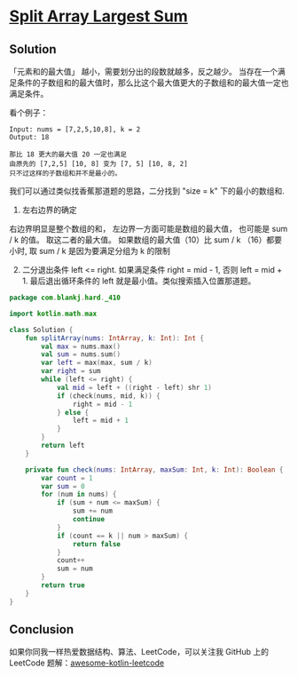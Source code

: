 # [Split Array Largest Sum][title]

## Solution
「元素和的最大值」 越小，需要划分出的段数就越多，反之越少。
当存在一个满足条件的子数组和的最大值时，那么比这个最大值更大的子数组和的最大值一定也满足条件。

看个例子：
```text
Input: nums = [7,2,5,10,8], k = 2
Output: 18

那比 18 更大的最大值 20 一定也满足
由原先的 [7,2,5] [10, 8] 变为 [7, 5] [10, 8, 2]
只不过这样的子数组和并不是最小的。
```

我们可以通过类似找香蕉那道题的思路，二分找到 "size = k" 下的最小的数组和.

1. 左右边界的确定

右边界明显是整个数组的和，
左边界一方面可能是数组的最大值， 也可能是 sum / k 的值。 取这二者的最大值。
如果数组的最大值（10）比 sum / k （16）都要小时, 取 sum / k 是因为要满足分组为 k 的限制

2. 二分退出条件
left <= right. 如果满足条件 right = mid - 1, 否则 left = mid + 1.
最后退出循环条件的 left 就是最小值。类似搜索插入位置那道题。

```kotlin
package com.blankj.hard._410

import kotlin.math.max

class Solution {
    fun splitArray(nums: IntArray, k: Int): Int {
        val max = nums.max()
        val sum = nums.sum()
        var left = max(max, sum / k)
        var right = sum
        while (left <= right) {
            val mid = left + ((right - left) shr 1)
            if (check(nums, mid, k)) {
                right = mid - 1
            } else {
                left = mid + 1
            }
        }
        return left
    }

    private fun check(nums: IntArray, maxSum: Int, k: Int): Boolean {
        var count = 1
        var sum = 0
        for (num in nums) {
            if (sum + num <= maxSum) {
                sum += num
                continue
            }
            if (count == k || num > maxSum) {
                return false
            }
            count++
            sum = num
        }
        return true
    }
}

```
## Conclusion

如果你同我一样热爱数据结构、算法、LeetCode，可以关注我 GitHub 上的 LeetCode 题解：[awesome-kotlin-leetcode][akl]



[title]: https://leetcode.cn/problems/split-array-largest-sum/description/?company_slug=google
[akl]: https://github.com/NightXlt/awesome-kotlin-leetcode
